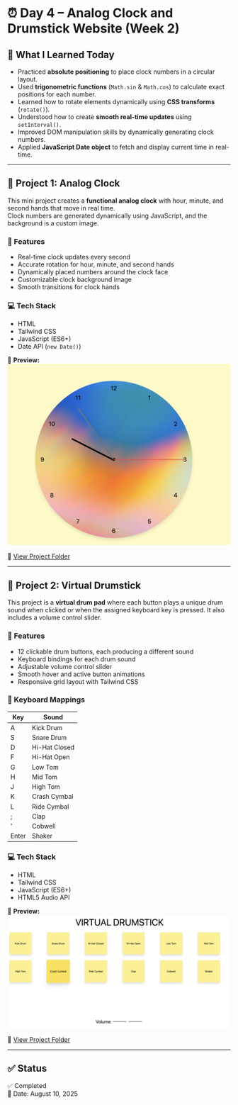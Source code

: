 # ⏰ Day 4 – Analog Clock and Drumstick Website (Week 2)

## 📘 What I Learned Today

- Practiced **absolute positioning** to place clock numbers in a circular layout.
- Used **trigonometric functions** (`Math.sin` & `Math.cos`) to calculate exact positions for each number.
- Learned how to rotate elements dynamically using **CSS transforms** (`rotate()`).
- Understood how to create **smooth real-time updates** using `setInterval()`.
- Improved DOM manipulation skills by dynamically generating clock numbers.
- Applied **JavaScript Date object** to fetch and display current time in real-time.

---

## 📌 Project 1: Analog Clock

This mini project creates a **functional analog clock** with hour, minute, and second hands that move in real time.  
Clock numbers are generated dynamically using JavaScript, and the background is a custom image.

### 🚀 Features
- Real-time clock updates every second
- Accurate rotation for hour, minute, and second hands
- Dynamically placed numbers around the clock face
- Customizable clock background image
- Smooth transitions for clock hands

### 💻 Tech Stack
- HTML
- Tailwind CSS
- JavaScript (ES6+)
- Date API (`new Date()`)

📸 **Preview:**  
![Analog Clock Screenshot](preview1.png)  

📁 [View Project Folder](./project1/)

---

## 🥁 Project 2: Virtual Drumstick

This project is a **virtual drum pad** where each button plays a unique drum sound when clicked or when the assigned keyboard key is pressed. It also includes a volume control slider.

### 🚀 Features
- 12 clickable drum buttons, each producing a different sound
- Keyboard bindings for each drum sound
- Adjustable volume control slider
- Smooth hover and active button animations
- Responsive grid layout with Tailwind CSS

### 🎹 Keyboard Mappings
| Key     | Sound          |
|---------|---------------|
| A       | Kick Drum     |
| S       | Snare Drum    |
| D       | Hi-Hat Closed |
| F       | Hi-Hat Open   |
| G       | Low Tom       |
| H       | Mid Tom       |
| J       | High Tom      |
| K       | Crash Cymbal  |
| L       | Ride Cymbal   |
| ;       | Clap          |
| '       | Cobwell       |
| Enter   | Shaker        |

### 💻 Tech Stack
- HTML
- Tailwind CSS
- JavaScript (ES6+)
- HTML5 Audio API

📸 **Preview:**  
![Virtual Drumstick Screenshot](preview2.png)  

📁 [View Project Folder](./project2/)

---

## ✅ Status
✅ Completed  
📅 Date: August 10, 2025

